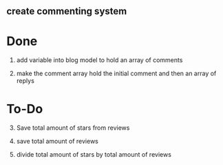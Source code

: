 ## create commenting system
  # Done #
  1. add variable into blog model to hold an array of comments

  2. make the comment array hold the initial comment and then an array of replys
  
  # To-Do #
  3. Save total amount of stars from reviews

  4. save total amount of reviews

  5. divide total amount of stars by total amount of reviews